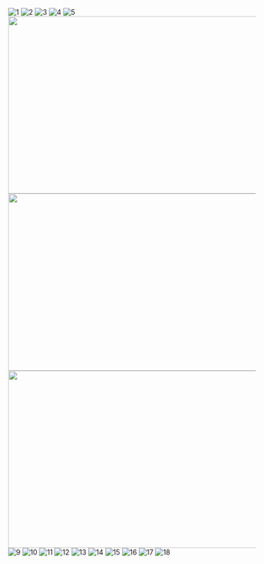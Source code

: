 ![1](https://i.ibb.co/b61qWRF/cogs-189-4.jpg)
![2](https://i.ibb.co/KNjdQfz/cogs-189-5.jpg)
![3](https://i.ibb.co/QJ2SMpK/cogs-189-6.jpg)
![4](https://i.ibb.co/XVbSRbF/cogs-189-7.jpg)
![5](https://i.ibb.co/jwkWstz/cogs-189-8.jpg)
<img src="https://media.giphy.com/media/KdSs8Uhg5c2iwfeElB/giphy.gif" data-canonical-src="https://media.giphy.com/media/KdSs8Uhg5c2iwfeElB/giphy.gif" width="640" height="360" />
<img src="https://media.giphy.com/media/TuEQldTFVm1OYzFvpY/giphy.gif" data-canonical-src="https://media.giphy.com/media/TuEQldTFVm1OYzFvpY/giphy.gif" width="640" height="360" />
<img src="https://media.giphy.com/media/8XMeAqP3Rj8OhOvfP0/giphy.gif" data-canonical-src="https://media.giphy.com/media/8XMeAqP3Rj8OhOvfP0/giphy.gif" width="640" height="360" />
![9](https://i.ibb.co/2YLbVmw/cogs-189-9.jpg)
![10](https://i.ibb.co/WHkvynF/cogs-189-10.jpg)
![11](https://i.ibb.co/Zz2J07b/cogs-189-11.jpg)
![12](https://i.ibb.co/2jzChdt/cogs-189-12.jpg)
![13](https://i.ibb.co/yhhxWvH/cogs-189-13.jpg)
![14](https://i.ibb.co/nL6GPt1/cogs-189-14.jpg)
![15](https://i.ibb.co/b7ZmJS0/cogs-189-15.jpg)
![16](https://i.ibb.co/9NVYF88/cogs-189-16.jpg)
![17](https://i.ibb.co/jvmMdsg/cogs-189-17.jpg)
![18](https://i.ibb.co/PF808dN/cogs-189-18.jpg)
